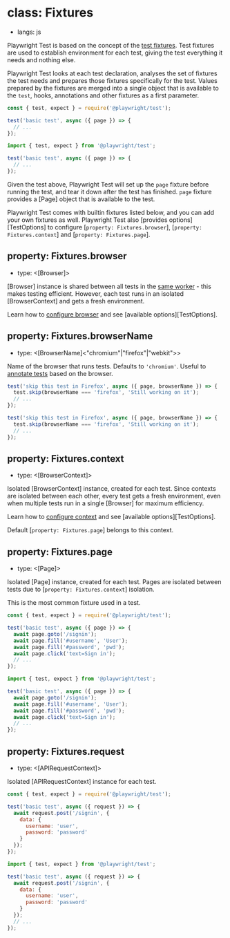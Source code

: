 # class: Fixtures
* langs: js

Playwright Test is based on the concept of the [test fixtures](../test-fixtures.md). Test fixtures are used to establish environment for each test, giving the test everything it needs and nothing else.

Playwright Test looks at each test declaration, analyses the set of fixtures the test needs and prepares those fixtures specifically for the test. Values prepared by the fixtures are merged into a single object that is available to the `test`, hooks, annotations and other fixtures as a first parameter.

```js js-flavor=js
const { test, expect } = require('@playwright/test');

test('basic test', async ({ page }) => {
  // ...
});
```

```js js-flavor=ts
import { test, expect } from '@playwright/test';

test('basic test', async ({ page }) => {
  // ...
});
```

Given the test above, Playwright Test will set up the `page` fixture before running the test, and tear it down after the test has finished. `page` fixture provides a [Page] object that is available to the test.

Playwright Test comes with builtin fixtures listed below, and you can add your own fixtures as well. Playwright Test also [provides options][TestOptions] to  configure [`property: Fixtures.browser`], [`property: Fixtures.context`] and [`property: Fixtures.page`].

## property: Fixtures.browser
- type: <[Browser]>

[Browser] instance is shared between all tests in the [same worker](../test-parallel.md) - this makes testing efficient. However, each test runs in an isolated [BrowserContext]  and gets a fresh environment.

Learn how to [configure browser](../test-configuration.md) and see [available options][TestOptions].

## property: Fixtures.browserName
- type: <[BrowserName]<"chromium"|"firefox"|"webkit">>

Name of the browser that runs tests. Defaults to `'chromium'`. Useful to [annotate tests](../test-annotations.md) based on the browser.

```js js-flavor=js
test('skip this test in Firefox', async ({ page, browserName }) => {
  test.skip(browserName === 'firefox', 'Still working on it');
  // ...
});
```

```js js-flavor=ts
test('skip this test in Firefox', async ({ page, browserName }) => {
  test.skip(browserName === 'firefox', 'Still working on it');
  // ...
});
```

## property: Fixtures.context
- type: <[BrowserContext]>

Isolated [BrowserContext] instance, created for each test. Since contexts are isolated between each other, every test gets a fresh environment, even when multiple tests run in a single [Browser] for maximum efficiency.

Learn how to [configure context](../test-configuration.md) and see [available options][TestOptions].

Default [`property: Fixtures.page`] belongs to this context.

## property: Fixtures.page
- type: <[Page]>

Isolated [Page] instance, created for each test. Pages are isolated between tests due to [`property: Fixtures.context`] isolation.

This is the most common fixture used in a test.

```js js-flavor=js
const { test, expect } = require('@playwright/test');

test('basic test', async ({ page }) => {
  await page.goto('/signin');
  await page.fill('#username', 'User');
  await page.fill('#password', 'pwd');
  await page.click('text=Sign in');
  // ...
});
```

```js js-flavor=ts
import { test, expect } from '@playwright/test';

test('basic test', async ({ page }) => {
  await page.goto('/signin');
  await page.fill('#username', 'User');
  await page.fill('#password', 'pwd');
  await page.click('text=Sign in');
  // ...
});
```

## property: Fixtures.request
- type: <[APIRequestContext]>

Isolated [APIRequestContext] instance for each test.

```js js-flavor=js
const { test, expect } = require('@playwright/test');

test('basic test', async ({ request }) => {
  await request.post('/signin', {
    data: {
      username: 'user',
      password: 'password'
    }
  });
});
```

```js js-flavor=ts
import { test, expect } from '@playwright/test';

test('basic test', async ({ request }) => {
  await request.post('/signin', {
    data: {
      username: 'user',
      password: 'password'
    }
  });
  // ...
});
```
